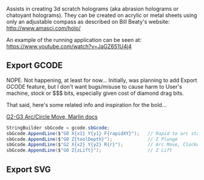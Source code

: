 Assists in creating 3d scratch holograms (aka abrasion holograms or chatoyant holograms). They can 
be created on acrylic or metal sheets using only an adjustable compass as described on Bill 
Beaty's website: http://www.amasci.com/holo/

An example of the running application can be seen at: https://www.youtube.com/watch?v=JaGZ651U4j4


## Export GCODE 
NOPE.  Not happening, at least for now...  Initially, was planning to add Export GCODE feature, but I don't want bugs/misuse to cause harm to User's machine, stock or $$$ bits, especially given cost of diamond drag bits.

That said, here's some related info and inspiration for the bold...

[G2-G3 Arc/Circle Move, Marlin docs](https://marlinfw.org/docs/gcode/G002-G003.html)

```c#
StringBuilder sbGcode = gcode.sbGcode;
sbGcode.AppendLine($"G0 X{x1} Y{y1} F{rapidXY}");   // Rapid to arc start
sbGcode.AppendLine($"G0 Z{toolDepth}");             // Z Plunge
sbGcode.AppendLine($"G2 X{x2} Y{y2} R{r}");         // Arc Move, Clockwise
sbGcode.AppendLine($"G0 Z{zLift}");                 // Z Lift
```

## Export SVG




